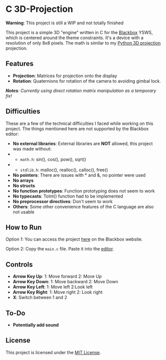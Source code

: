 # C 3D-Projection

**Warning**: This project is still a WIP and not totally finished

This project is a simple 3D "engine" written in C for the [Blackbox](https://blackbox.hackclub.com) YSWS, which is centered around the theme constraints. It's a device with a resolution of only 8x8 pixels. The math is similar to my [Python 3D projection](https://github.com/Illuminum2/pygame-3d-projection) projection. 

## Features

- **Projection**: Matrices for projection onto the display
- **Rotation**: Quaternions for rotation of the camera to avoiding gimbal lock.

_**Notes**: Currently using direct rotation matrix manipulation as a temporary fix!_

## Difficulties

These are a few of the technical difficulties I faced while working on this project. The things mentioned here are not supported by the Blackbox editor:

- **No external libraries**: External libraries are **NOT** allowed, this project was made without:
- - `math.h`: sin(), cos(), pow(), sqrt()
- - `stdlib.h`: malloc(), realloc(), calloc(), free()
- **No pointers**: There are issues with * and &, no pointer were used
- **No arrays**
- **No structs**
- **No function prototypes**: Function prototyping does not seem to work
- **No typecasts**: ToInt() function had to be implemented
- **No preprocessor directives**: Don't seem to work
- **Others**: Some other convenience features of the C language are also not usable

## How to Run

Option 1: You can access the project [here](https://blackbox.hackclub.com/editor/?code=2e5f68) on the Blackbox website.

Option 2: Copy the `main.c` file. Paste it into the [editor](https://blackbox.hackclub.com/editor/).

## Controls

- **Arrow Key Up**: 1: Move forward 2: Move Up
- **Arrow Key Down**: 1: Move backward 2: Move Down
- **Arrow Key Left**: 1: Move left 2:Look left
- **Arrow Key Right**: 1: Move right 2: Look right
- **X**: Switch between 1 and 2

## To-Do

- **Potentially add sound**

## License

This project is licensed under the [MIT License](LICENSE.md).